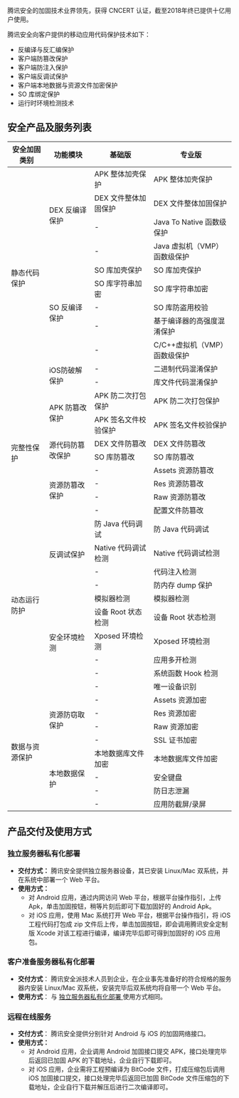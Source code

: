 腾讯安全的加固技术业界领先，获得 CNCERT 认证，截至2018年终已提供十亿用户使用。

腾讯安全向客户提供的移动应用代码保护技术如下：
- 反编译与反汇编保护
- 客户端防篡改保护
- 客户端防注入保护
- 客户端反调试保护
- 客户端本地数据与资源文件加密保护
- SO 库绑定保护
- 运行时环境检测技术

## 安全产品及服务列表
<table>
<thead>
<tr>
<th>安全加固类别</th>
<th>功能模块</th>
<th>基础版</th>
<th>专业版</th>
</tr>
</thead>
<tbody><tr>
<td rowspan="11">静态代码保护</td>
<td rowspan="4">DEX 反编译保护</td>
<td>APK 整体加壳保护</td>
<td>APK 整体加壳保护</td>
</tr>
<tr>
<td>DEX 文件整体加固保护</td>
<td>DEX 文件整体加固保护</td>
</tr>
<tr>
<td>-</td>
<td>Java To Native 函数级保护</td>
</tr>
<tr>
<td>-</td>
<td>Java 虚拟机（VMP）函数级保护</td>
</tr>
<tr>
<td rowspan="5">SO 反编译保护</td>
<td>SO 库加壳保护</td>
<td>SO 库加壳保护</td>
</tr>
<tr>
<td>SO 库字符串加密</td>
<td>SO 库字符串加密</td>
</tr>
<tr>
<td>-</td>
<td>SO 库防盗用校验</td>
</tr>
<tr>
<td>-</td>
<td>基于编译器的高强度混淆保护</td>
</tr>
<tr>
<td>-</td>
<td>C/C++虚拟机（VMP）函数级保护</td>
</tr>
<tr>
<td rowspan="2">iOS防破解保护</td>
<td>-</td>
<td>二进制代码混淆保护</td>
</tr>
<tr>
<td>-</td>
<td>库文件代码混淆保护</td>
</tr>
<tr>
<td rowspan="8">完整性保护</td>
<td rowspan="2">APK 防篡改保护</td>
<td >APK 防二次打包保护</td>
<td>APK 防二次打包保护</td>
</tr>
<tr>
<td>APK 签名文件校验保护</td>
<td>APK 签名文件校验保护</td>
</tr>
<tr>
<td rowspan="2">源代码防篡改保护</td>
<td>DEX 文件防篡改</td>
<td>DEX 文件防篡改</td>
</tr>
<tr>
<td>SO 库防篡改</td>
<td>SO 库防篡改</td>
</tr>
<tr>
<td rowspan="4">资源防篡改保护</td>
<td>-</td>
<td>Assets 资源防篡改</td>
</tr>
<tr>
<td>-</td>
<td>Res 资源防篡改</td>
</tr>
<tr>
<td>-</td>
<td>Raw 资源防篡改</td>
</tr>
<tr>
<td>-</td>
<td>配置文件防篡改</td>
</tr>
<tr>
<td rowspan="10">动态运行防护</td>
<td rowspan="4">反调试保护</td>
<td>防 Java 代码调试</td>
<td>防 Java 代码调试</td>
</tr>
<tr>
<td>Native 代码调试检测</td>
<td>Native 代码调试检测</td>
</tr>
<tr>
<td>-</td>
<td>代码注入检测</td>
</tr>
<tr>
<td>-</td>
<td>防内存 dump 保护</td>
</tr>
<tr>
<td rowspan="6">安全环境检测</td>
<td>模拟器检测</td>
<td>模拟器检测</td>
</tr>
<tr>
<td>设备 Root 状态检测</td>
<td>设备 Root 状态检测</td>
</tr>
<tr>
<td>Xposed 环境检测</td>
<td>Xposed 环境检测</td>
</tr>
<tr>
<td>-</td>
<td>应用多开检测</td>
</tr>
<tr>
<td>-</td>
<td>系统函数 Hook 检测</td>
</tr>
<tr>
<td>-</td>
<td>唯一设备识别</td>
</tr>
<tr>
<td rowspan="8">数据与资源保护</td>
<td rowspan="4">资源防窃取保护</td>
<td>-</td>
<td>Assets 资源加密</td>
</tr>
<tr>
<td>-</td>
<td>Res 资源加密</td>
</tr>
<tr>
<td>-</td>
<td>Raw 资源加密</td>
</tr>
<tr>
<td>-</td>
<td>SSL 证书加密</td>
</tr>
<tr>
<td rowspan="4">本地数据保护</td>
<td>本地数据库文件加密</td>
<td>本地数据库文件加密</td>
</tr>
<tr>
<td>-</td>
<td>安全键盘</td>
</tr>
<tr>
<td>-</td>
<td>防日志泄漏</td>
</tr>
<tr>
<td>-</td>
<td>应用防截屏/录屏</td>
</tr>
</tbody></table>

## 产品交付及使用方式

### 独立服务器私有化部署[](id:dlfwq)
- **交付方式：**
腾讯安全提供独立服务器设备，其已安装 Linux/Mac 双系统，并在系统中部署一个 Web 平台。
- **使用方式：**
  - 对 Android 应用，通过内网访问 Web 平台，根据平台操作指引，上传 Apk，单击加固按钮，稍等片刻后即可下载加固好的 Android Apk。
  - 对 iOS 应用，使用 Mac 系统打开 Web 平台，根据平台操作指引，将 iOS 工程代码打包成 zip 文件后上传，单击加固按钮，即会调用腾讯安全定制版 Xcode 对该工程进行编译，编译完毕后即可得到加固好的 iOS 应用包。

### 客户准备服务器私有化部署
- **交付方式**：
腾讯安全派技术人员到企业，在企业事先准备好的符合规格的服务器内安装 Linux/Mac 双系统，安装完毕后双系统均将自带一个 Web 平台。
- **使用方式**：
与 [独立服务器私有化部署 ](#dlfwq)使用方式相同。

### 远程在线服务

- **交付方式**：
腾讯安全提供分别针对 Android 与 iOS 的加固网络接口。
- **使用方式：**
  - 对 Android 应用，企业调用 Android 加固接口提交 APK，接口处理完毕后返回已加固 APK 的下载地址，企业自行下载即可。
  - 对 iOS 应用，企业需将工程预编译为 BitCode 文件，打成压缩包后调用 iOS 加固接口提交，接口处理完毕后返回已加固 BitCode 文件压缩包的下载地址，企业自行下载并解压后进行二次编译即可。
